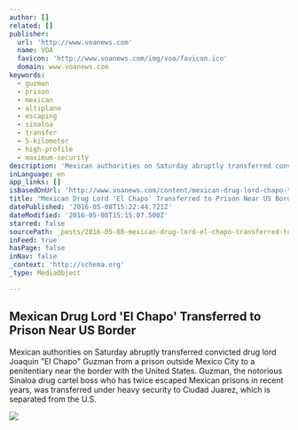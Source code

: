 ```yaml
---
author: []
related: []
publisher:
  url: 'http://www.voanews.com'
  name: VOA
  favicon: 'http://www.voanews.com/img/voa/favicon.ico'
  domain: www.voanews.com
keywords:
  - guzman
  - prison
  - mexican
  - altiplano
  - escaping
  - sinaloa
  - transfer
  - 5-kilometer
  - high-profile
  - maximum-security
description: 'Mexican authorities on Saturday abruptly transferred convicted drug lord Joaquin "El Chapo" Guzman from a prison outside Mexico City to a penitentiary near the border with the United States. Guzman, the notorious Sinaloa drug cartel boss who has twice escaped Mexican prisons in recent years, was transferred under heavy security to Ciudad Juarez, which is separated from the U.S.'
inLanguage: en
app_links: []
isBasedOnUrl: 'http://www.voanews.com/content/mexican-drug-lord-chapo-transferred-prison-near-border/3319994.html'
title: "Mexican Drug Lord 'El Chapo' Transferred to Prison Near US Border"
datePublished: '2016-05-08T15:22:44.721Z'
dateModified: '2016-05-08T15:15:07.500Z'
starred: false
sourcePath: _posts/2016-05-08-mexican-drug-lord-el-chapo-transferred-to-prison-near-us-b.md
inFeed: true
hasPage: false
inNav: false
_context: 'http://schema.org'
_type: MediaObject

---
```

<article style=""><h1>Mexican Drug Lord 'El Chapo' Transferred to Prison Near US Border</h1><p>Mexican authorities on Saturday abruptly transferred convicted drug lord Joaquin "El Chapo" Guzman from a prison outside Mexico City to a penitentiary near the border with the United States. Guzman, the notorious Sinaloa drug cartel boss who has twice escaped Mexican prisons in recent years, was transferred under heavy security to Ciudad Juarez, which is separated from the U.S.</p><img src="http://gdb.voanews.com/FE9E0BDA-13B1-416A-AFA6-C1433F39E9C9_cx0_cy3_cw0_mw1024_mh1024_s.jpg" /></article>